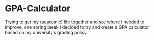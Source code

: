 # GPA-Calculator
Trying to get my (academic) life together and see where I needed to improve, one spring break I decided to try and create a GPA calculator based on my university's grading policy. 
